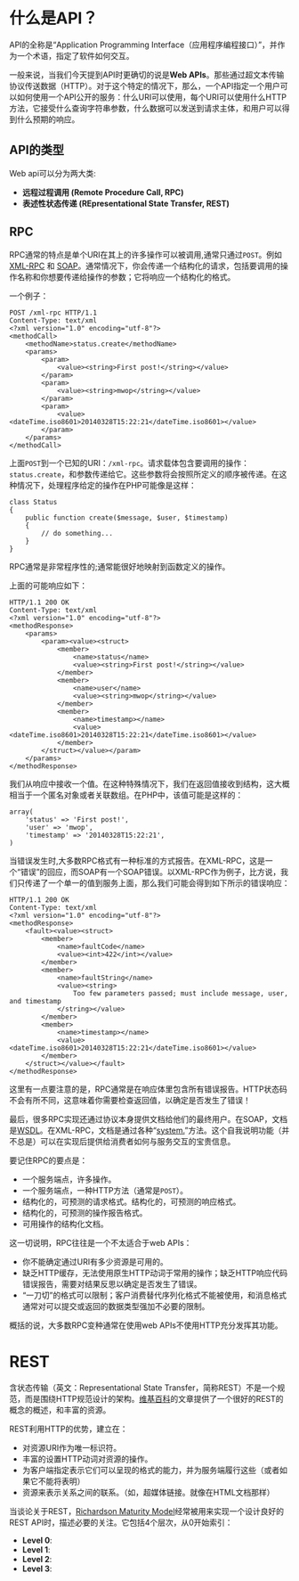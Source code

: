什么是API？
==========

API的全称是“Application Programming Interface（应用程序编程接口）”，并作为一个术语，指定了软件如何交互。

一般来说，当我们今天提到API时更确切的说是**Web APIs**。那些通过超文本传输协议传送数据（HTTP）。对于这个特定的情况下，那么，一个API指定一个用户可以如何使用一个API公开的服务：什么URI可以使用，每个URI可以使用什么HTTP方法，它接受什么查询字符串参数，什么数据可以发送到请求主体，和用户可以得到什么预期的响应。

API的类型
---------

Web api可以分为两大类:

* **远程过程调用 (Remote Procedure Call, RPC)**
* **表述性状态传递 (REpresentational State Transfer, REST)**

RPC
---

RPC通常的特点是单个URI在其上的许多操作可以被调用,通常只通过`POST`。例如[XML-RPC](http://www.xmlrpc.com/) 和 [SOAP](http://www.w3.org/TR/soap/)。通常情况下，你会传递一个结构化的请求，包括要调用的操作名称和你想要传递给操作的参数；它将响应一个结构化的格式。

一个例子：

    POST /xml-rpc HTTP/1.1
    Content-Type: text/xml
    <?xml version="1.0" encoding="utf-8"?>
    <methodCall>
        <methodName>status.create</methodName>
        <params>
            <param>
                <value><string>First post!</string></value>
            </param>
            <param>
                <value><string>mwop</string></value>
            </param>
            <param>
                <value><dateTime.iso8601>20140328T15:22:21</dateTime.iso8601></value>
            </param>
        </params>
    </methodCall>

上面`POST`到一个已知的URI：`/xml-rpc`。请求载体包含要调用的操作：`status.create`，和参数传递给它。这些参数将会按照所定义的顺序被传递。在这种情况下，处理程序给定的操作在PHP可能像是这样：

    class Status
    {
        public function create($message, $user, $timestamp)
        {
            // do something...
        }
    }


RPC通常是非常程序性的;通常能很好地映射到函数定义的操作。

上面的可能响应如下：

    HTTP/1.1 200 OK
    Content-Type: text/xml
    <?xml version="1.0" encoding="utf-8"?>
    <methodResponse>
        <params>
            <param><value><struct>
                <member>
                    <name>status</name>
                    <value><string>First post!</string></value>
                </member>
                <member>
                    <name>user</name>
                    <value><string>mwop</string></value>
                </member>
                <member>
                    <name>timestamp></name>
                    <value><dateTime.iso8601>20140328T15:22:21</dateTime.iso8601></value>
                </member>
            </struct></value></param>
        </params>
    </methodResponse>


我们从响应中接收一个值。在这种特殊情况下，我们在返回值接收到结构，这大概相当于一个匿名对象或者关联数组。在PHP中，该值可能是这样的：

    array(
        'status' => 'First post!',
        'user' => 'mwop',
        'timestamp' => '20140328T15:22:21',
    )

当错误发生时,大多数RPC格式有一种标准的方式报告。在XML-RPC，这是一个“错误”的回应，而SOAP有一个SOAP错误。以XML-RPC作为例子，比方说，我们只传递了一个单一的值到服务上面，那么我们可能会得到如下所示的错误响应：

    HTTP/1.1 200 OK
    Content-Type: text/xml
    <?xml version="1.0" encoding="utf-8"?>
    <methodResponse>
        <fault><value><struct>
            <member>
                <name>faultCode</name>
                <value><int>422</int></value>
            </member>
            <member>
                <name>faultString</name>
                <value><string>
                    Too few parameters passed; must include message, user, and timestamp
                </string></value>
            </member>
            <member>
                <name>timestamp></name>
                <value><dateTime.iso8601>20140328T15:22:21</dateTime.iso8601></value>
            </member>
        </struct></value></fault>
    </methodResponse>

这里有一点要注意的是，RPC通常是在响应体里包含所有错误报告。HTTP状态码不会有所不同，这意味着你需要检查返回值，以确定是否发生了错误！

最后，很多RPC实现还通过协议本身提供文档给他们的最终用户。在SOAP，文档是[WSDL](http://www.w3.org/TR/wsdl)。在XML-RPC，文档是通过各种“[system.](http://tldp.org/HOWTO/XML-RPC-HOWTO/xmlrpc-howto-interfaces.html)”方法。这个自我说明功能（并不总是）可以在实现后提供给消费者如何与服务交互的宝贵信息。

要记住RPC的要点是：

* 一个服务端点，许多操作。
* 一个服务端点，一种HTTP方法（通常是`POST`）。
* 结构化的，可预测的请求格式。结构化的，可预测的响应格式。
* 结构化的，可预测的操作报告格式。
* 可用操作的结构化文档。

这一切说明，RPC往往是一个不太适合于web APIs：
* 你不能确定通过URI有多少资源是可用的。
* 缺乏HTTP缓存，无法使用原生HTTP动词于常用的操作；缺乏HTTP响应代码错误报告，需要对结果反思以确定是否发生了错误。
* “一刀切”的格式可以限制；客户消费替代序列化格式不能被使用，和消息格式通常对可以提交或返回的数据类型强加不必要的限制。

概括的说，大多数RPC变种通常在使用web APIs不使用HTTP充分发挥其功能。


REST
====
含状态传输（英文：Representational State Transfer，简称REST）不是一个规范，而是围绕HTTP规范设计的架构。[维基百科](http://zh.wikipedia.org/wiki/REST)的文章提供了一个很好的REST的概念的概述，和丰富的资源。

REST利用HTTP的优势，建立在：
* 对资源URI作为唯一标识符。
* 丰富的设置HTTP动词对资源的操作。
* 为客户端指定表示它们可以呈现的格式的能力，并为服务端履行这些（或者如果它不能将表明）
* 资源来表示关系之间的联系。（如，超媒体链接。就像在HTML文档那样）

当谈论关于REST，[Richardson Maturity Model](http://martinfowler.com/articles/richardsonMaturityModel.html)经常被用来实现一个设计良好的REST API时，描述必要的关注。它包括4个层次，从0开始索引：

* **Level 0**:
* **Level 1**:
* **Level 2**:
* **Level 3**: